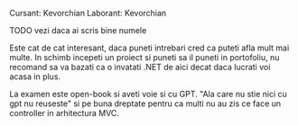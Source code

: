 Cursant: Kevorchian
Laborant: Kevorchian

TODO vezi daca ai scris bine numele

Este cat de cat interesant, daca puneti intrebari cred ca puteti afla mult mai multe. In schimb incepeti un proiect si puneti sa il puneti in portofoliu, nu recomand sa va bazati ca o invatati .NET de aici decat daca lucrati voi acasa in plus.

La examen este open-book si aveti voie si cu GPT. "Ala care nu stie nici cu gpt nu reuseste" si pe buna dreptate pentru ca multi nu au zis ce face un controller in arhitectura MVC.
